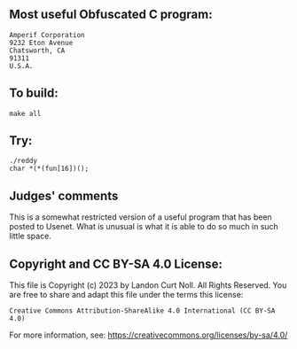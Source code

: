 ## Most useful Obfuscated C program:

	Amperif Corporation
	9232 Eton Avenue
	Chatsworth, CA
	91311
	U.S.A.


## To build:


	make all

## Try:

	./reddy
	char *(*(fun[16])();


## Judges' comments

This is a somewhat restricted version of a useful program that has been
posted to Usenet.  What is unusual is what it is able to do so much
in such little space.

## Copyright and CC BY-SA 4.0 License:

This file is Copyright (c) 2023 by Landon Curt Noll.  All Rights Reserved.
You are free to share and adapt this file under the terms this license:

    Creative Commons Attribution-ShareAlike 4.0 International (CC BY-SA 4.0)

For more information, see: https://creativecommons.org/licenses/by-sa/4.0/
